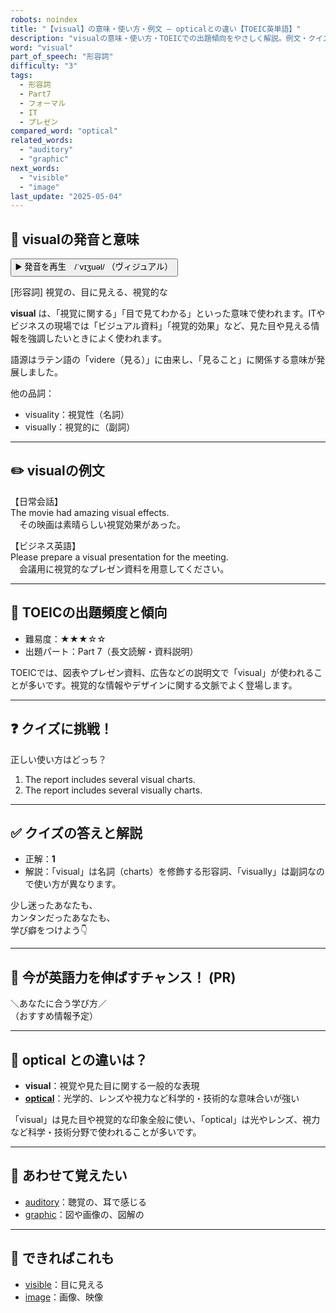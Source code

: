 ```yaml
---
robots: noindex
title: "【visual】の意味・使い方・例文 ― opticalとの違い【TOEIC英単語】"
description: "visualの意味・使い方・TOEICでの出題傾向をやさしく解説。例文・クイズ付きでopticalとの違いもわかりやすく学べます。"
word: "visual"
part_of_speech: "形容詞"
difficulty: "3"
tags:
  - 形容詞
  - Part7
  - フォーマル
  - IT
  - プレゼン
compared_word: "optical"
related_words:
  - "auditory"
  - "graphic"
next_words:
  - "visible"
  - "image"
last_update: "2025-05-04"
---
```


## 🔰 visualの発音と意味

<button class="play-audio" onclick="playTTS('visual')">
  <span class="play-audio-main">
    ▶️ 発音を再生　/ˈvɪʒuəl/
  </span>
  <span class="play-audio-sub">
    （ヴィジュアル）
  </span>
</button>

[形容詞] 視覚の、目に見える、視覚的な

**visual** は、「視覚に関する」「目で見てわかる」といった意味で使われます。ITやビジネスの現場では「ビジュアル資料」「視覚的効果」など、見た目や見える情報を強調したいときによく使われます。

語源はラテン語の「videre（見る）」に由来し、「見ること」に関係する意味が発展しました。

他の品詞：  
- visuality：視覚性（名詞）
- visually：視覚的に（副詞）

---

## ✏️ visualの例文

【日常会話】  
The movie had amazing visual effects.  
　その映画は素晴らしい視覚効果があった。

【ビジネス英語】  
Please prepare a visual presentation for the meeting.  
　会議用に視覚的なプレゼン資料を用意してください。

---

## 🎯 TOEICの出題頻度と傾向

- 難易度：★★★☆☆
- 出題パート：Part 7（長文読解・資料説明）

TOEICでは、図表やプレゼン資料、広告などの説明文で「visual」が使われることが多いです。視覚的な情報やデザインに関する文脈でよく登場します。

---

## ❓ クイズに挑戦！

正しい使い方はどっち？

1. The report includes several visual charts.  
2. The report includes several visually charts.

---

## ✅ クイズの答えと解説

- 正解：**1**
- 解説：「visual」は名詞（charts）を修飾する形容詞、「visually」は副詞なので使い方が異なります。

少し迷ったあなたも、  
カンタンだったあなたも、  
学び癖をつけよう👇️

---

## 🚀 今が英語力を伸ばすチャンス！ (PR)

<div class="info-center">
＼あなたに合う学び方／<br>  
（おすすめ情報予定）
</div>

---

## 🤔  optical との違いは？

- **visual**：視覚や見た目に関する一般的な表現
- **[optical](/optical)**：光学的、レンズや視力など科学的・技術的な意味合いが強い

「visual」は見た目や視覚的な印象全般に使い、「optical」は光やレンズ、視力など科学・技術分野で使われることが多いです。

---

## 🧩 あわせて覚えたい

- [auditory](/auditory)：聴覚の、耳で感じる
- [graphic](/graphic)：図や画像の、図解の

---

## 📖 できればこれも

- [visible](/visible)：目に見える
- [image](/image)：画像、映像

<!-- cvid: aid28_bid03 -->

